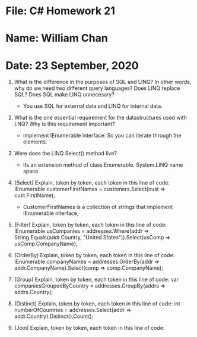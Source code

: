 # File: C# Homework 21
# Name: William Chan
# Date: 23 September, 2020

1. What is the difference in the purposes of SQL and LINQ? In other words, why do we need two different
query languages? Does LINQ replace SQL? Does SQL make LINQ unnecesary?
	- You use SQL for external data and LINQ for internal data.
2. What is the one essential requirement for the datastructures used with LNQ? Why is this requirement
important?
	- implement IEnumerable interface. So you can iterate through the elements.
3. Were does the LINQ Select() method live?
	- Its an extension method of class Enumerable. System.LINQ name space
4. (Select) Explain, token by token, each token in this line of code:
IEnumerable<string> customerFirstNames = customers.Select(cust => cust.FirstName);
	- CustomerFirstNames is a collection of strings that implement IEnumerable interface, 
	
5. (Filter) Explain, token by token, each token in this line of code:
IEnumerable<string> usCompanies = addresses.Where(addr =>
String.Equals(addr.Country, "United States")).Select(usComp => usComp.CompanyName);
6. (OrderBy) Explain, token by token, each token in this line of code:
IEnumerable<string> companyNames = addresses.OrderBy(addr =>
addr.CompanyName).Select(comp => comp.CompanyName);
7. (Group) Explain, token by token, each token in this line of code:
var companiesGroupedByCountry = addresses.GroupBy(addrs => addrs.Country);
8. (Distinct) Explain, token by token, each token in this line of code:
int numberOfCountries = addresses.Select(addr => addr.Country).Distinct().Count();
9. (Join) Explain, token by token, each token in this line of code: